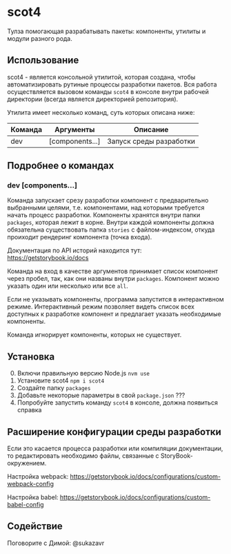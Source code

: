 # scot4
Тулза помогающая разрабатывать пакеты: компоненты, утилиты и модули разного рода.

## Использование
scot4 - является консольной утилитой, которая создана, чтобы автоматизировать рутиные процессы разработки пакетов. Вся работа осуществляется вызовом команды `scot4` в консоле внутри рабочей директории (всегда является директорией репозитория).

Утилита имеет несколько команд, суть которых описана ниже:

Команда | Аргументы       | Описание
--------|-----------------|------------------------
dev     | [components...] | Запуск среды разработки

## Подробнее о командах
### dev [components...]
Команда запускает срезу разработки компонент с предварительно выбранными целями, т.е. компонентами, над которыми требуется начать процесс разработки. Компоненты хранятся внутри папки `packages`, которая лежит в корне. Внутри каждой компоненты должна обязательна существовать папка `stories` с файлом-индексом, откуда проиходит рендеринг компонента (точка входа).

Документация по API историй находится тут: https://getstorybook.io/docs

Команда на вход в качестве аргументов принимает список компонент через пробел, так, как они названы внутри `packages`. Компонент можно указать один или несколько или все `all`.

Если не указывать компоненты, программа запустится в интерактивном режиме. Интерактивный режим позволяет видеть список всех доступных к разработке компонент и предлагает указать необходимые компоненты.

Команда игнорирует компоненты, которых не существует.

## Установка
0. Включи правильную версию Node.js `nvm use`
1. Установите scot4 `npm i scot4`
2. Создайте папку `packages`
3. Добавьте некоторые параметры в свой `package.json` ???
4. Попробуйте запустить команду `scot4` в консоле, должна появиться справка

## Расширение конфигурации среды разработки
Если это касается процесса разработки или компиляции документации, то редактировать необходимо файлы, связанные с StoryBook-окружением.

Настройка webpack: https://getstorybook.io/docs/configurations/custom-webpack-config

Настройка babel: https://getstorybook.io/docs/configurations/custom-babel-config

## Содействие
Поговорите с Димой: @sukazavr